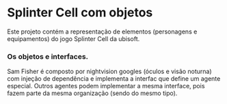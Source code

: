# Splinter Cell com objetos

Este projeto contém a representação de elementos (personagens e equipamentos) do jogo Splinter Cell da ubisoft.

### Os objetos e interfaces.

Sam Fisher é composto por nightvision googles (óculos e visão noturna) com injeção de dependência e implementa a interfac que define um agente especial. Outros agentes podem implementar a mesma interface, pois fazem parte da mesma organização (sendo do mesmo tipo).
